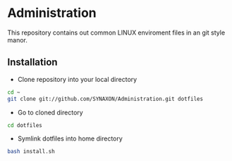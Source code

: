 Administration
==============

This repository contains out common LINUX enviroment files in an git style manor.

Installation
------------

* Clone repository into your local directory
```bash
cd ~
git clone git://github.com/SYNAXON/Administration.git dotfiles
```

* Go to cloned directory
```bash
cd dotfiles
```

* Symlink dotfiles into home directory
```bash
bash install.sh
```
